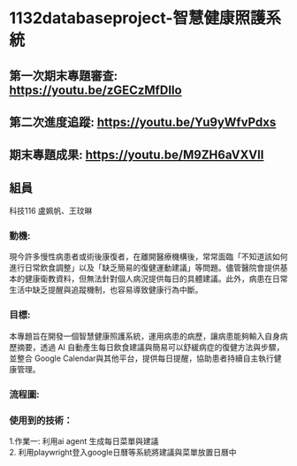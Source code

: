 # 1132databaseproject-智慧健康照護系統
## 第一次期末專題審查: https://youtu.be/zGECzMfDIlo
## 第二次進度追蹤: https://youtu.be/Yu9yWfvPdxs
## 期末專題成果: https://youtu.be/M9ZH6aVXVII
## 組員
科技116 盧姵帆、王玟晽
### 動機:
現今許多慢性病患者或術後康復者，在離開醫療機構後，常常面臨「不知道該如何進行日常飲食調整」以及「缺乏簡易的復健運動建議」等問題。儘管醫院會提供基本的健康衛教資料，但無法針對個人病況提供每日的具體建議。此外，病患在日常生活中缺乏提醒與追蹤機制，也容易導致健康行為中斷。
### 目標:
本專題旨在開發一個智慧健康照護系統，運用病患的病歷，讓病患能夠輸入自身病歷摘要，透過 AI 自動產生每日飲食建議與簡易可以舒緩病症的復健方法與步驟，並整合 Google Calendar與其他平台，提供每日提醒，協助患者持續自主執行健康管理。
### 流程圖:
### 使用到的技術：
1.作業一: 利用ai agent 生成每日菜單與建議\
2. 利用playwright登入google日曆等系統將建議與菜單放置日曆中


